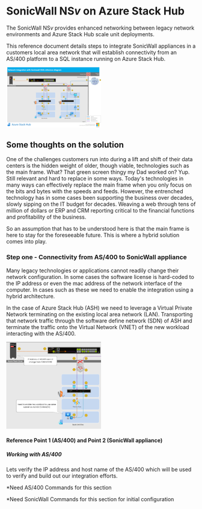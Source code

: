 # SonicWall NS*v* on Azure Stack Hub

The SonicWall NS*v* provides enhanced networking between legacy network environments and Azure Stack Hub scale unit deployments.

This reference document details steps to integrate SonicWall appliances in a customers local area network that will establish connectivity from an AS/400 platform to a SQL instance running on Azure Stack Hub.


<img src="images/Reference_Diagram_Azure_Stack_Hub_Sonicwall_NVA_ver_003.png" width="50%" />

## Some thoughts on the solution

One of the challenges customers run into during a lift and shift of their data centers is the hidden weight of older, though viable, technologies such as the main frame. What? That green screen thingy my Dad worked on? Yup. Still relevant and hard to replace in some ways. Today's technologies in many ways can effectively replace the main frame when you only focus on the bits and bytes with the speeds and feeds. However, the entrenched technology has in some cases been supporting the business over decades, slowly sipping on the IT budget for decades. Weaving a web through tens of million of dollars or ERP and CRM reporting critical to the financial functions and profitability of the business.

So an assumption that has to be understood here is that the main frame is here to stay for the foreseeable future. This is where a hybrid solution comes into play. 

### Step one - Connectivity from AS/400 to SonicWall appliance

Many legacy technologies or applications cannot readily change their network configuration. In some cases the software license is hard-coded to the IP address or even the mac address of the network interface of the computer. In cases such as these we need to enable the integration using a hybrid architecture.

In the case of Azure Stack Hub (ASH) we need to leverage a Virtual Private Network terminating on the existing local area network (LAN). Transporting that network traffic through the software define network (SDN) of ASH and terminate the traffic onto the Virtual Network (VNET) of the new workload interacting with the AS/400.

<img src="images/Sonicwall_ASH_pic1.png" width="50%" />

#### Reference Point 1 (AS/400) and Point 2 (SonicWall appliance)

##### Working with AS/400

Lets verify the IP address and host name of the AS/400 which will be used to verify and build out our integration efforts.

*Need AS/400 Commands for this section

*Need SonicWall Commands for this section for initial configuration







